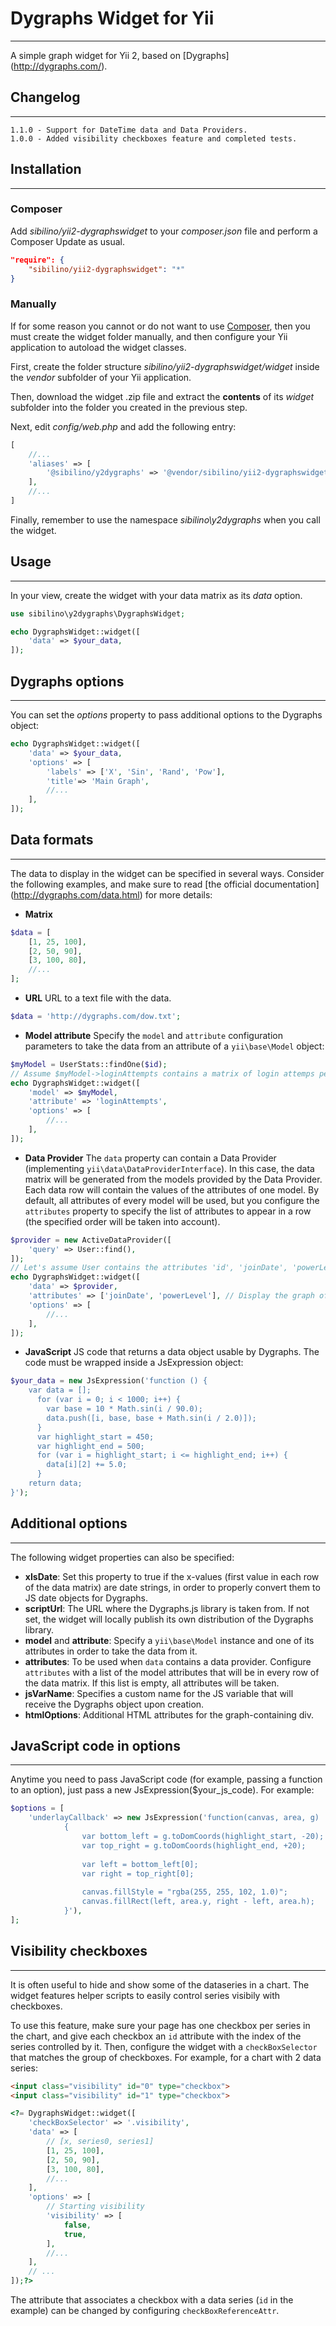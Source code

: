 # Dygraphs Widget for Yii
-------------------------
A simple graph widget for Yii 2, based on [Dygraphs] (http://dygraphs.com/).

## Changelog
------------
```
1.1.0 - Support for DateTime data and Data Providers.
1.0.0 - Added visibility checkboxes feature and completed tests.
```

## Installation
---------------

### Composer

Add *sibilino/yii2-dygraphswidget* to your *composer.json* file and perform a Composer Update as usual.
```json
"require": {
	"sibilino/yii2-dygraphswidget": "*"
}
```

### Manually

If for some reason you cannot or do not want to use [Composer](https://getcomposer.org/ "Composer"), then you must create the widget folder manually, and then configure your Yii application to autoload the widget classes.

First, create the folder structure _sibilino/yii2-dygraphswidget/widget_ inside the _vendor_ subfolder of your Yii application.

Then, download the widget .zip file and extract the **contents** of its _widget_ subfolder into the folder you created in the previous step.

Next, edit _config/web.php_ and add the following entry:
```php
[
	//...
	'aliases' => [
		'@sibilino/y2dygraphs' => '@vendor/sibilino/yii2-dygraphswidget/widget',
	],
	//...
]
```

Finally, remember to use the namespace _sibilino\y2dygraphs_ when you call the widget.

## Usage
--------
In your view, create the widget with your data matrix as its *data* option.
```php
use sibilino\y2dygraphs\DygraphsWidget;

echo DygraphsWidget::widget([
	'data' => $your_data,
]);
```

## Dygraphs options
-------------------
You can set the *options* property to pass additional options to the Dygraphs object:
```php
echo DygraphsWidget::widget([
	'data' => $your_data,
	'options' => [
		'labels' => ['X', 'Sin', 'Rand', 'Pow'],
		'title'=> 'Main Graph',
		//...
	],
]);
```

## Data formats
---------------
The data to display in the widget can be specified in several ways. Consider the following examples, and make sure to read [the official documentation] (http://dygraphs.com/data.html) for more details:
- **Matrix**
```php
$data = [
	[1, 25, 100],
	[2, 50, 90],
	[3, 100, 80],
	//...
];
```
- **URL**
URL to a text file with the data.
```php
$data = 'http://dygraphs.com/dow.txt';
```
- **Model attribute**
Specify the `model` and `attribute` configuration parameters to take the data from an attribute of a `yii\base\Model` object:
```php
$myModel = UserStats::findOne($id);
// Assume $myModel->loginAttempts contains a matrix of login attemps per day
echo DygraphsWidget::widget([
	'model' => $myModel,
	'attribute' => 'loginAttempts',
	'options' => [
		//...
	],
]);
```

- **Data Provider**
The `data` property can contain a Data Provider (implementing `yii\data\DataProviderInterface`). In  this case, the
data matrix will be generated from the models provided by the Data Provider. Each data row will contain the values of
the attributes of one model. By default, all attributes of every model will be used, but you configure the `attributes`
property to specify the list of attributes to appear in a row (the specified order will be taken into account).
```php
$provider = new ActiveDataProvider([
    'query' => User::find(),
]);
// Let's assume User contains the attributes 'id', 'joinDate', 'powerLevel'
echo DygraphsWidget::widget([
	'data' => $provider,
	'attributes' => ['joinDate', 'powerLevel'], // Display the graph of powerLevel by joinDate
	'options' => [
		//...
	],
]);
```

- **JavaScript**
JS code that returns a data object usable by Dygraphs. The code must be wrapped inside a JsExpression object:
```php
$your_data = new JsExpression('function () {
	var data = [];
      for (var i = 0; i < 1000; i++) {
        var base = 10 * Math.sin(i / 90.0);
        data.push([i, base, base + Math.sin(i / 2.0)]);
      }
      var highlight_start = 450;
      var highlight_end = 500;
      for (var i = highlight_start; i <= highlight_end; i++) {
        data[i][2] += 5.0;
      }
	return data;
}');
```

## Additional options
---------------------
The following widget properties can also be specified:
- **xIsDate**: Set this property to true if the x-values (first value in each row of the data matrix) are date strings, in order to properly convert them to JS date objects for Dygraphs.
- **scriptUrl**: The URL where the Dygraphs.js library is taken from. If not set, the widget will locally publish its own distribution of the Dygraphs library.
- **model** and **attribute**: Specify a `yii\base\Model` instance and one of its attributes in order to take the data from it.
- **attributes**: To be used when `data` contains a data provider. Configure `attributes` with a list of the model
attributes that will be in every row of the data matrix. If this list is empty, all attributes will be taken.
- **jsVarName**: Specifies a custom name for the JS variable that will receive the Dygraphs object upon creation.
- **htmlOptions**: Additional HTML attributes for the graph-containing div.

## JavaScript code in options
-----------------------------
Anytime you need to pass JavaScript code (for example, passing a function to an option), just pass a new JsExpression($your_js_code). For example:
```php
$options = [
    'underlayCallback' => new JsExpression('function(canvas, area, g)
            {
                var bottom_left = g.toDomCoords(highlight_start, -20);
                var top_right = g.toDomCoords(highlight_end, +20);
 
                var left = bottom_left[0];
                var right = top_right[0];
 
                canvas.fillStyle = "rgba(255, 255, 102, 1.0)";
                canvas.fillRect(left, area.y, right - left, area.h);
            }'),
];
```

## Visibility checkboxes
------------------------
It is often useful to hide and show some of the dataseries in a chart. The widget features helper scripts to easily control series visibily with checkboxes.

To use this feature, make sure your page has one checkbox per series in the chart, and give each checkbox an `id` attribute with the index of the series controlled by it.
Then, configure the widget with a `checkBoxSelector` that matches the group of checkboxes. For example, for a chart with 2 data series:
```html
<input class="visibility" id="0" type="checkbox">
<input class="visibility" id="1" type="checkbox">
```
```php
<?= DygraphsWidget::widget([
	'checkBoxSelector' => '.visibility',
	'data' => [
		// [x, series0, series1]
		[1, 25, 100],
		[2, 50, 90],
		[3, 100, 80],
		//...
	],
	'options' => [
		// Starting visibility
		'visibility' => [
			false,
			true,
		],
		//...
	],
	// ...
]);?>
```

The attribute that associates a checkbox with a data series (`id` in the example) can be changed by configuring `checkBoxReferenceAttr`.
